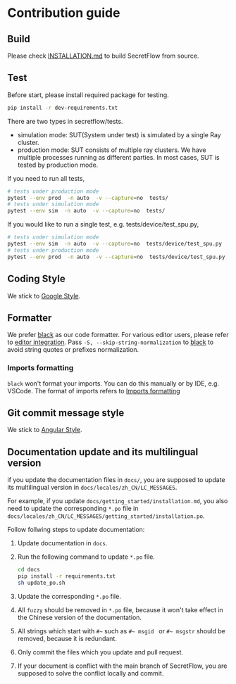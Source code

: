 # Contribution guide

## Build
Please check [INSTALLATION.md](./docs/getting_started/installation.md) to build SecretFlow from source.

## Test

Before start, please install required package for testing.
```sh
pip install -r dev-requirements.txt
```

There are two types in secretflow/tests.
- simulation mode: SUT(System under test) is simulated by a single Ray cluster.
- production mode: SUT consists of multiple ray clusters. We have multiple processes running as different parties.
In most cases, SUT is tested by production mode.

If you need to run all tests,

```sh
# tests under production mode
pytest --env prod  -n auto  -v --capture=no  tests/
# tests under simulation mode
pytest --env sim  -n auto  -v --capture=no  tests/
```

If you would like to run a single test, e.g. tests/device/test_spu.py,

```sh
# tests under simulation mode
pytest --env sim  -n auto  -v --capture=no  tests/device/test_spu.py
# tests under production mode
pytest --env prod  -n auto  -v --capture=no  tests/device/test_spu.py
```

## Coding Style
We stick to [Google Style](https://google.github.io/styleguide/pyguide.html).

## Formatter
We prefer [black](https://github.com/psf/black) as our code formatter. For various editor users,
please refer to [editor integration](https://black.readthedocs.io/en/stable/integrations/editors.html).
Pass `-S, --skip-string-normalization` to [black](https://github.com/psf/black) to avoid string quotes or prefixes normalization.

### Imports formatting
`black` won't format your imports. You can do this manually or by IDE, e.g. VSCode. The format of imports refers to [Imports formatting](https://google.github.io/styleguide/pyguide.html#313-imports-formatting)

## Git commit message style
We stick to [Angular Style](https://github.com/angular/angular.js/blob/master/DEVELOPERS.md#-git-commit-guidelines).


## Documentation update and its multilingual version
if you update the documentation files in `docs/`, you are supposed to update its multilingual version in `docs/locales/zh_CN/LC_MESSAGES`.

For example, if you update `docs/getting_started/installation.md`, you also need to update the corresponding `*.po` file in `docs/locales/zh_CN/LC_MESSAGES/getting_started/installation.po`.

Follow follwing steps to update documentation:
1. Update documentation in `docs`.
2. Run the following command to update `*.po` file.

   ```bash
   cd docs
   pip install -r requirements.txt
   sh update_po.sh
   ```
3. Update the corresponding `*.po` file.
4. All `fuzzy` should be removed in `*.po` file, because it won't take effect in the Chinese version of the documentation.
5. All strings which start with `#~` such as `#~ msgid ` or `#~ msgstr` should be removed, because it is redundant.
6. Only commit the files which you update and pull request.
7. If your document is conflict with the main branch of SecretFlow, you are supposed to solve the conflict locally and commit.